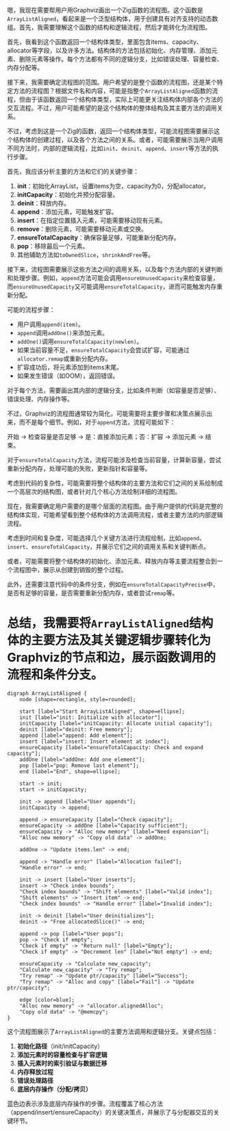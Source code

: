 嗯，我现在需要帮用户用Graphviz画出一个Zig函数的流程图。这个函数是`ArrayListAligned`，看起来是一个泛型结构体，用于创建具有对齐支持的动态数组。首先，我需要理解这个函数的结构和逻辑流程，然后才能转化为流程图。

首先，我看到这个函数返回一个结构体类型，里面包含items、capacity、allocator等字段，以及许多方法。结构体的方法包括初始化、内存管理、添加元素、删除元素等操作。每个方法都有不同的逻辑分支，比如错误处理、容量检查、内存分配等。

接下来，我需要确定流程图的范围。用户希望的是整个函数的流程图，还是某个特定方法的流程图？根据文件名和内容，可能是指整个`ArrayListAligned`函数的流程，但由于该函数返回一个结构体类型，实际上可能更关注结构体内部各个方法的交互流程。不过，用户可能希望的是这个结构体的整体结构及其主要方法的调用关系。

不过，考虑到这是一个Zig的函数，返回一个结构体类型，可能流程图需要展示这个结构体的创建过程，以及各个方法之间的关系。或者，可能需要展示当用户调用不同方法时，内部的逻辑流程，比如`init`、`deinit`、`append`、`insert`等方法的执行步骤。

首先，我应该分析主要的方法和它们的关键步骤：

1. **init**：初始化ArrayList，设置items为空，capacity为0，分配allocator。
2. **initCapacity**：初始化并预分配容量。
3. **deinit**：释放内存。
4. **append**：添加元素，可能触发扩容。
5. **insert**：在指定位置插入元素，可能需要移动现有元素。
6. **remove**：删除元素，可能需要移动元素或交换。
7. **ensureTotalCapacity**：确保容量足够，可能重新分配内存。
8. **pop**：移除最后一个元素。
9. 其他辅助方法如`toOwnedSlice`，`shrinkAndFree`等。

接下来，流程图需要展示这些方法之间的调用关系，以及每个方法内部的关键判断和处理步骤。例如，`append`方法可能会调用`ensureUnusedCapacity`来检查容量，而`ensureUnusedCapacity`又可能调用`ensureTotalCapacity`，进而可能触发内存重新分配。

可能的流程步骤：

- 用户调用`append(item)`。
- `append`调用`addOne()`来添加元素。
- `addOne()`调用`ensureTotalCapacity(newlen)`。
- 如果当前容量不足，`ensureTotalCapacity`会尝试扩容，可能通过`allocator.remap`或重新分配内存。
- 扩容成功后，将元素添加到items末尾。
- 如果发生错误（如OOM），返回错误。

对于每个方法，需要画出其内部的逻辑分支，比如条件判断（如容量是否足够）、错误处理、内存操作等。

不过，Graphviz的流程图通常较为简化，可能需要将主要步骤和决策点展示出来，而不是每个细节。例如，对于`append`方法，流程可能如下：

开始 -> 检查容量是否足够 -> 是：直接添加元素；否：扩容 -> 添加元素 -> 结束。

对于`ensureTotalCapacity`方法，流程可能涉及检查当前容量，计算新容量，尝试重新分配内存，处理可能的失败，更新指针和容量等。

考虑到代码的复杂性，可能需要将整个结构体的主要方法和它们之间的关系绘制成一个高层次的结构图，或者针对几个核心方法绘制详细的流程图。

现在，我需要确定用户需要的是哪个层面的流程图。由于用户提供的代码是完整的结构体实现，可能希望看到整个结构体的方法调用流程，或者主要方法的内部逻辑流程。

考虑到时间和复杂度，可能选择几个关键方法进行流程绘制，比如`append`、`insert`、`ensureTotalCapacity`，并展示它们之间的调用关系和关键判断点。

或者，可能需要将整个结构体的初始化、添加元素、释放内存等主要流程整合到一个流程图中，展示从创建到销毁的整个过程。

此外，还需要注意代码中的条件分支，例如在`ensureTotalCapacityPrecise`中，是否有足够的容量，是否需要重新分配内存，或者尝试`remap`等。

总结，我需要将`ArrayListAligned`结构体的主要方法及其关键逻辑步骤转化为Graphviz的节点和边，展示函数调用的流程和条件分支。
================================================
```graphviz
digraph ArrayListAligned {
    node [shape=rectangle, style=rounded];

    start [label="Start ArrayListAligned", shape=ellipse];
    init [label="init: Initialize with allocator"];
    initCapacity [label="initCapacity: Allocate initial capacity"];
    deinit [label="deinit: Free memory"];
    append [label="append: Add element"];
    insert [label="insert: Insert element at index"];
    ensureCapacity [label="ensureTotalCapacity: Check and expand capacity"];
    addOne [label="addOne: Add one element"];
    pop [label="pop: Remove last element"];
    end [label="End", shape=ellipse];

    start -> init;
    start -> initCapacity;

    init -> append [label="User appends"];
    initCapacity -> append;

    append -> ensureCapacity [label="Check capacity"];
    ensureCapacity -> addOne [label="Capacity sufficient"];
    ensureCapacity -> "Alloc new memory" [label="Need expansion"];
    "Alloc new memory" -> "Copy old data" -> addOne;

    addOne -> "Update items.len" -> end;

    append -> "Handle error" [label="Allocation failed"];
    "Handle error" -> end;

    init -> insert [label="User inserts"];
    insert -> "Check index bounds";
    "Check index bounds" -> "Shift elements" [label="Valid index"];
    "Shift elements" -> "Insert item" -> end;
    "Check index bounds" -> "Handle error" [label="Invalid index"];

    init -> deinit [label="User deinitializes"];
    deinit -> "Free allocatedSlice()" -> end;

    append -> pop [label="User pops"];
    pop -> "Check if empty";
    "Check if empty" -> "Return null" [label="Empty"];
    "Check if empty" -> "Decrement len" [label="Not empty"] -> end;

    ensureCapacity -> "Calculate new_capacity";
    "Calculate new_capacity" -> "Try remap";
    "Try remap" -> "Update ptr/capacity" [label="Success"];
    "Try remap" -> "Alloc and copy" [label="Fail"] -> "Update ptr/capacity";

    edge [color=blue];
    "Alloc new memory" -> "allocator.alignedAlloc";
    "Copy old data" -> "@memcpy";
}
```

这个流程图展示了`ArrayListAligned`的主要方法调用和逻辑分支。关键点包括：

1. **初始化路径**（init/initCapacity）
2. **添加元素时的容量检查与扩容逻辑**
3. **插入元素时的索引验证与数据迁移**
4. **内存释放过程**
5. **错误处理路径**
6. **底层内存操作（分配/拷贝）**

蓝色边表示涉及底层内存操作的步骤。流程覆盖了核心方法（append/insert/ensureCapacity）的关键决策点，并展示了与分配器交互的关键环节。